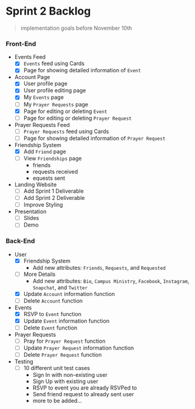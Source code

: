 <!-- @format -->

# Sprint 2 Backlog

> implementation goals before November 10th

### Front-End

- Events Feed
  - [x] `Events` feed using Cards
  - [x] Page for showing detailed information of `Event`
- Account Page
  - [x] User profile page
  - [x] User profile editing page
  - [x] My `Events` page
  - [ ] My `Prayer Requests` page
  - [x] Page for editing or deleting `Event`
  - [ ] Page for editing or deleting `Prayer Request`
- Prayer Requests Feed
  - [ ] `Prayer Requests` feed using Cards
  - [ ] Page for showing detailed information of `Prayer Request`
- Friendship System
  - [x] Add `Friend` page
  - [ ] View `Friendships` page
    - friends
    - requests received
    - equests sent
- Landing Website
  - [ ] Add Sprint 1 Deliverable
  - [ ] Add Sprint 2 Deliverable
  - [ ] Improve Styling
- Presentation
  - [ ] Slides
  - [ ] Demo

### Back-End

- User
  - [x] Friendship System
    - Add new attributes: `Friends`, `Requests`, and `Requested`
  - [ ] More Details
    - Add new attributes: `Bio`, `Campus Ministry`, `Facebook`, `Instagram`, `Snapchat`, and `Twitter`
  - [x] Update `Account` information function
  - [ ] Delete `Account` function
- Events
  - [x] RSVP to `Event` function
  - [x] Update `Event` information function
  - [ ] Delete `Event` function
- Prayer Requests
  - [ ] Pray for `Prayer Request` function
  - [ ] Update `Prayer Request` information function
  - [ ] Delete `Prayer Request` function
- Testing
  - [ ] 10 different unit test cases
    - Sign In with non-existing user
    - Sign Up with existing user
    - RSVP to event you are already RSVPed to
    - Send friend request to already sent user
    - more to be added...
